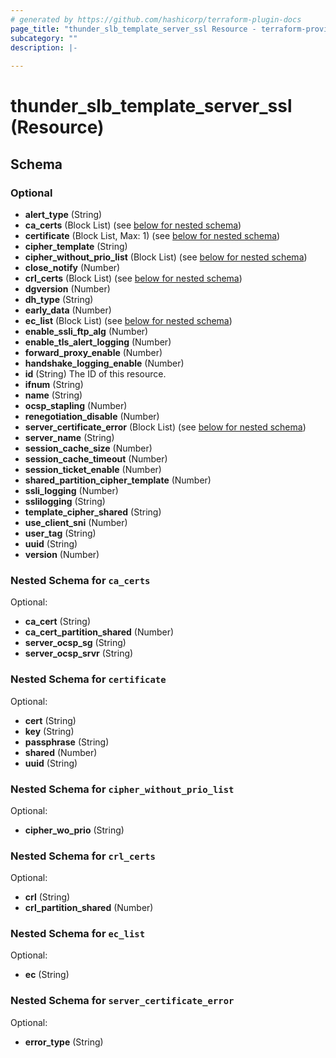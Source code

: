 ```yaml
---
# generated by https://github.com/hashicorp/terraform-plugin-docs
page_title: "thunder_slb_template_server_ssl Resource - terraform-provider-thunder"
subcategory: ""
description: |-
  
---
```


# thunder_slb_template_server_ssl (Resource)





<!-- schema generated by tfplugindocs -->
## Schema

### Optional

- **alert_type** (String)
- **ca_certs** (Block List) (see [below for nested schema](#nestedblock--ca_certs))
- **certificate** (Block List, Max: 1) (see [below for nested schema](#nestedblock--certificate))
- **cipher_template** (String)
- **cipher_without_prio_list** (Block List) (see [below for nested schema](#nestedblock--cipher_without_prio_list))
- **close_notify** (Number)
- **crl_certs** (Block List) (see [below for nested schema](#nestedblock--crl_certs))
- **dgversion** (Number)
- **dh_type** (String)
- **early_data** (Number)
- **ec_list** (Block List) (see [below for nested schema](#nestedblock--ec_list))
- **enable_ssli_ftp_alg** (Number)
- **enable_tls_alert_logging** (Number)
- **forward_proxy_enable** (Number)
- **handshake_logging_enable** (Number)
- **id** (String) The ID of this resource.
- **ifnum** (String)
- **name** (String)
- **ocsp_stapling** (Number)
- **renegotiation_disable** (Number)
- **server_certificate_error** (Block List) (see [below for nested schema](#nestedblock--server_certificate_error))
- **server_name** (String)
- **session_cache_size** (Number)
- **session_cache_timeout** (Number)
- **session_ticket_enable** (Number)
- **shared_partition_cipher_template** (Number)
- **ssli_logging** (Number)
- **sslilogging** (String)
- **template_cipher_shared** (String)
- **use_client_sni** (Number)
- **user_tag** (String)
- **uuid** (String)
- **version** (Number)

<a id="nestedblock--ca_certs"></a>
### Nested Schema for `ca_certs`

Optional:

- **ca_cert** (String)
- **ca_cert_partition_shared** (Number)
- **server_ocsp_sg** (String)
- **server_ocsp_srvr** (String)


<a id="nestedblock--certificate"></a>
### Nested Schema for `certificate`

Optional:

- **cert** (String)
- **key** (String)
- **passphrase** (String)
- **shared** (Number)
- **uuid** (String)


<a id="nestedblock--cipher_without_prio_list"></a>
### Nested Schema for `cipher_without_prio_list`

Optional:

- **cipher_wo_prio** (String)


<a id="nestedblock--crl_certs"></a>
### Nested Schema for `crl_certs`

Optional:

- **crl** (String)
- **crl_partition_shared** (Number)


<a id="nestedblock--ec_list"></a>
### Nested Schema for `ec_list`

Optional:

- **ec** (String)


<a id="nestedblock--server_certificate_error"></a>
### Nested Schema for `server_certificate_error`

Optional:

- **error_type** (String)


